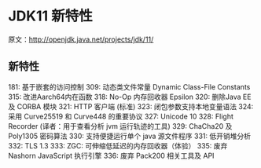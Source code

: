 # JDK11 新特性
原文：http://openjdk.java.net/projects/jdk/11/

## 新特性

181: 基于嵌套的访问控制
309: 动态类文件常量 Dynamic Class-File Constants
315: 改进Aarch64内在函数
318: No-Op 内存回收器 Epsilon
320: 删除Java EE 及 CORBA 模块
321: HTTP 客户端 (标准)
323: 闭包参数支持本地变量语法
324: 采用 Curve25519 和 Curve448 的重要协议
327: Unicode 10
328: Flight Recorder (译者：用于查看分析 jvm 运行轨迹的工具)
329: ChaCha20 及 Poly1305 密码算法
330: 支持便捷运行单个 java 源文件程序
331: 低开销堆分析
332: TLS 1.3
333: ZGC: 可伸缩低延迟的内存回收器（体验）
335: 废弃 Nashorn JavaScript 执行引擎
336: 废弃 Pack200 相关工具及 API
